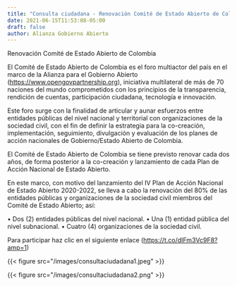 ```yaml
---
title: "Consulta ciudadana - Renovación Comité de Estado Abierto de Colombia"
date: 2021-06-15T11:53:08-05:00
draft: false
author: Alianza Gobierno Abierto
---
```


Renovación Comité de Estado Abierto de Colombia

El Comité de Estado Abierto de Colombia es el foro multiactor del país en el marco de la Alianza para el Gobierno Abierto (https://www.opengovpartnership.org), iniciativa multilateral de más de 70 naciones del mundo comprometidos con los principios de la transparencia, rendición de cuentas, participación ciudadana, tecnología e innovación.

Este foro surge con la finalidad de articular y aunar esfuerzos entre entidades públicas del nivel nacional y territorial con organizaciones de la sociedad civil, con el fin de definir la estrategia para la co-creación, implementación, seguimiento, divulgación y evaluación de los planes de acción nacionales de Gobierno/Estado Abierto de Colombia. 	

El Comité de Estado Abierto de Colombia se tiene previsto renovar cada dos años, de forma posterior a la co-creación y lanzamiento de cada Plan de Acción Nacional de Estado Abierto.

En este marco, con motivo del lanzamiento del IV Plan de Acción Nacional de Estado Abierto 2020-2022, se lleva a cabo la renovación del 80% de las entidades públicas y organizaciones de la sociedad civil miembros del Comité de Estado Abierto; así:

•	Dos (2) entidades públicas del nivel nacional.
•	Una (1) entidad pública del nivel subnacional.
•	Cuatro (4) organizaciones de la sociedad civil.

Para participar haz clic en el siguiente enlace (https://t.co/dIFm3Vc9F8?amp=1)

{{< figure src="/images/consultaciudadana1.jpeg" >}}

{{< figure src="/images/consultaciudadana2.png" >}}
